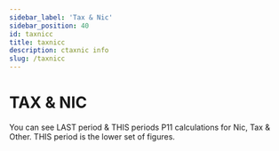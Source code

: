 ```yaml
---
sidebar_label: 'Tax & Nic'
sidebar_position: 40
id: taxnicc
title: taxnicc
description: ctaxnic info
slug: /taxnicc
---
```


# TAX & NIC

You can see LAST period & THIS periods P11 calculations for Nic, Tax & Other.
THIS period is the lower set of figures.

